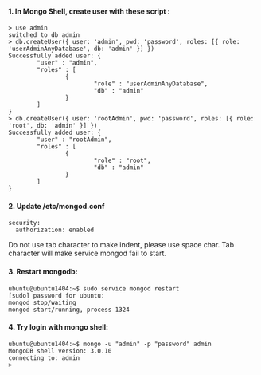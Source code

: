 #### 1. In Mongo Shell, create user with these script :
```
> use admin
switched to db admin
> db.createUser({ user: 'admin', pwd: 'password', roles: [{ role: 'userAdminAnyDatabase', db: 'admin' }] })
Successfully added user: {
        "user" : "admin",
        "roles" : [
                {
                        "role" : "userAdminAnyDatabase",
                        "db" : "admin"
                }
        ]
}
> db.createUser({ user: 'rootAdmin', pwd: 'password', roles: [{ role: 'root', db: 'admin' }] })
Successfully added user: {
        "user" : "rootAdmin",
        "roles" : [
                {
                        "role" : "root",
                        "db" : "admin"
                }
        ]
}
```

#### 2. Update /etc/mongod.conf
```
security:
  authorization: enabled
```
Do not use tab character to make indent, please use space char. Tab character will make service mongod fail to start.

#### 3. Restart mongodb:  
```
ubuntu@ubuntu1404:~$ sudo service mongod restart
[sudo] password for ubuntu:
mongod stop/waiting
mongod start/running, process 1324
```

#### 4. Try login with mongo shell:
```
ubuntu@ubuntu1404:~$ mongo -u "admin" -p "password" admin
MongoDB shell version: 3.0.10
connecting to: admin
>
```
